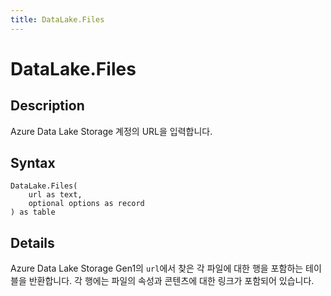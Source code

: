 ```yaml
---
title: DataLake.Files
---
```


# DataLake.Files


## Description

Azure Data Lake Storage 계정의 URL을 입력합니다.


## Syntax

```powerquery
DataLake.Files(
    url as text,
    optional options as record
) as table
```


## Details

Azure Data Lake Storage Gen1의 <code>url</code>에서 찾은 각 파일에 대한 행을 포함하는 테이블을 반환합니다. 각 행에는 파일의 속성과 콘텐츠에 대한 링크가 포함되어 있습니다.


